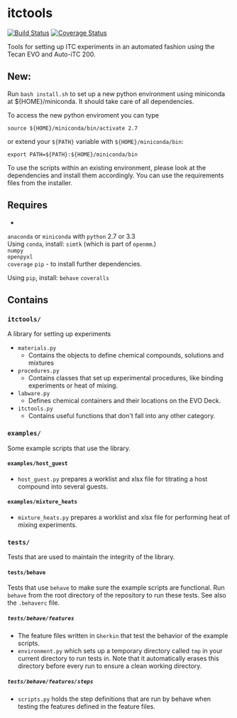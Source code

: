 # itctools

[![Build Status](https://travis-ci.org/choderalab/itctools.svg)](https://travis-ci.org/choderalab/itctools)
[![Coverage Status](https://coveralls.io/repos/choderalab/itctools/badge.png)](https://coveralls.io/r/choderalab/itctools)

Tools for setting up ITC experiments in an automated fashion using the Tecan EVO and Auto-iTC 200.

## New:

Run `bash install.sh` to set up a new python environment using miniconda at ${HOME}/miniconda. It should take care of all dependencies. 

To access the new python enviroment you can type 
```shell
source ${HOME}/miniconda/bin/activate 2.7
```
or extend your `${PATH}` variable with `${HOME}/miniconda/bin`:
```shell
export PATH=${PATH}:${HOME}/miniconda/bin
```
To use the scripts within an existing environment, please look at the dependencies and install them accordingly. You can use the requirements files from the installer.

## Requires
-
`anaconda` or `miniconda` with `python` 2.7 or 3.3  
Using `conda`, install:
`simtk` (which is part of `openmm`.)  
`numpy`  
`openpyxl`  
`coverage`
`pip` - to install further dependencies.  

Using `pip`, install:
`behave`
`coveralls`

## Contains

### `itctools/`

A library for setting up experiments

  - `materials.py`
    - Contains the objects to define chemical compounds, solutions and mixtures
  - `procedures.py`
    - Contains classes that set up experimental procedures, like binding experiments or heat of mixing.
  - `labware.py`
    - Defines chemical containers and their locations on the EVO Deck.
  - `itctools.py`
    - Contains useful functions that don't fall into any other category. 

### `examples/`

Some example scripts that use the library.
 
#### `examples/host_guest`

  - `host_guest.py` prepares a worklist and xlsx file for titrating a host compound into several guests.

#### `examples/mixture_heats`

  -  `mixture_heats.py` prepares a worklist and xlsx file for performing heat of mixing experiments.

### `tests/`

Tests that are used to maintain the integrity of the library.

#### `tests/behave`

Tests that use `behave` to make sure the example scripts are functional. Run `behave` from the root directory of the repository to run these tests. See also the `.behaverc` file.

##### `tests/behave/features`

- The feature files written in `Gherkin` that test the behavior of the example scripts.
- `environment.py` which sets up a temporary directory called `tmp` in your current directory to run tests in. Note that it automatically erases this directory before every run to ensure a clean working directory.
    
##### `tests/behave/features/steps`
- `scripts.py` holds the step definitions that are run by behave when testing the features defined in the feature files.
